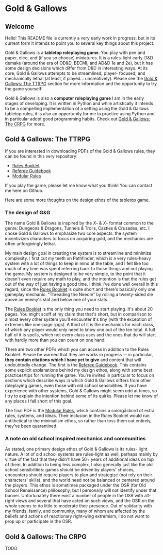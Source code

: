 # Gold & Gallows

## Welcome

Hello! This README file is currently a very early work in progress, but 
in its current form it intends to point you to several key things about 
this project.

Gold & Gallows is a **tabletop roleplaying game**. You play with pen 
and paper, dice, and (if you so choose) miniatures. It is a rules-light 
early-D&D demake (around the era of OD&D, BECMI, and AD&D 1e and 2e), 
but it has some design decisions which differ from D&D in interesting 
ways. At its core, Gold & Gallows attempts to be streamlined, player-
focused, and mechanically lethal (at least, if played... uncreatively). 
Please see the [Gold & Gallows: The TTRPG](#gold--gallows-the-ttrpg) 
section for more information and the opportunity to try the game 
yourself!

Gold & Gallows is also a **computer roleplaying game** I am in the 
early stages of developing. It is written in Python and while 
artistically it intends to be a compelling implementation of a setting 
using the Gold & Gallows tabletop rules, it is also an opportunity for 
me to practice using Python and in particular adopt good programming 
habits. Check out [Gold & Gallows: The CRPG](#gold--gallows-the-crpg) 
for more.

## Gold & Gallows: The TTRPG

If you are interested in downloading PDFs of the 
Gold & Gallows rules, they can be found in this very repository:

* [Rules Booklet](TTRPG/GnG_Rules_Booklet_6_Jan_2024.pdf)
* [Referee Guidebook](TTRPG/GnG_Referee_Guidebook_6_Jan_2024.pdf)
* [Modular Rules](TTRPG/GnG_Modular_Rules_6_Jan_2024.pdf)

If you play the game, please let me know what you think! You can 
contact me here on Github.

Here are some more thoughts on the design ethos of the tabletop game.

### The design of G&G

The name Gold & Gallows is inspired by the *X*- & *X*- format common to 
the genre: Dungeons & Dragons, Tunnels & Trolls, Castles & Crusades, 
etc. I chose Gold & Gallows to emphasize two core aspects: the system 
incentivizes characters to focus on acquiring gold, and the mechanics 
are often unforgivingly lethal.

My main design goal in creating the system is to streamline and 
minimize complexity. I first cut my teeth on Pathfinder, which is a 
very rules-heavy system with a lot of things to keep in mind at the 
table, and I felt like too much of my time was spent referring back to 
those things and not playing the game. My system is designed to be very 
simple, to the point that it doesn't even require any math to play, and 
the intention is that the rules get out of the way of just having a 
good time. I think I've done well overall in this regard, since the 
[Rules Booklet](TTRPG/GnG_Rules_Booklet_6_Jan_2024.pdf) is quite short 
and there's basically only one gameplay mechanic: "Threading the 
Needle" by rolling a twenty-sided die above an enemy's stat and below 
one of your stats.

The [Rules Booklet](TTRPG/GnG_Rules_Booklet_6_Jan_2024.pdf) is the only 
thing you need to start playing. It's about 20 pages. You might scoff 
at my claim that that's short, but in comparison to almost every other 
system you'll encounter it's tiny (with the exception of extremes like 
one-page rpgs). A third of it is the mechanics for each class, of which 
any player would only need to know one out of the ten total. A full 
half of it is spells, which not every class uses and the ones that do 
will start with hardly more than you can count on one hand.

There are two other PDFs which you can access in addition to the 
Rules Booklet. Please be warned that they are works in progress -- in 
particular, **they contain citations which I have yet to give** and 
content that will undoubtedly change. The first is the 
[Referee Guidebook](TTRPG/GnG_Referee_Guidebook_6_Jan_2024.pdf). This 
contains some explicit explanations behind my design ethos, along with 
some best practices/tips for running the game. You're invited in 
particular to focus on sections which describe ways in which Gold & 
Gallows differs from other roleplaying games, even those with old 
school sensibilities. If you have experience with other systems, Gold & 
Gallows might seem odd at times, so I try to explain the intention 
behind some of its quirks. Please let me know of any places I fall 
short of this goal.

The final PDF is the 
[Modular Rules](TTRPG/GnG_Modular_Rules_6_Jan_2024.pdf), which contains 
a smörgåsbord of extra rules, systems, and ideas. Their inclusion in 
the Rules Booklet would run antithetical to the minimalism ethos, so 
rather than toss them out entirely, they've been quarantined.

### A note on old school inspired mechanics and communities

As stated, one primary design ethos of Gold & Gallows is its rules-
light nature. A lot of old school systems are rules-light as well, 
perhaps mainly by virtue of the fact that they didn't have 50+ years of 
additional ideas on top of them. In addition to being less complex, I 
also generally just like the old school sensibilities: games should be 
driven by players' choices, encounters should require players to plan 
and strategize (not rely on their characters' skills), and the world 
need not be balanced or centered around the players. This ethos is 
sometimes packaged under the OSR (for Old School Renaissance) 
philosophy, but I personally will not identify under that banner. 
Unfortunately there exist a number of people in the OSR with alt-right 
views and several that have acted on such views, and the OSR on the 
whole seems to do little to moderate their presence. Out of solidarity 
with my friends, family, and community, many of whom are affected by 
the beliefs and actions of reactionary right-wing extremism, I do not 
want to prop up or participate in the OSR.


## Gold & Gallows: The CRPG

TODO